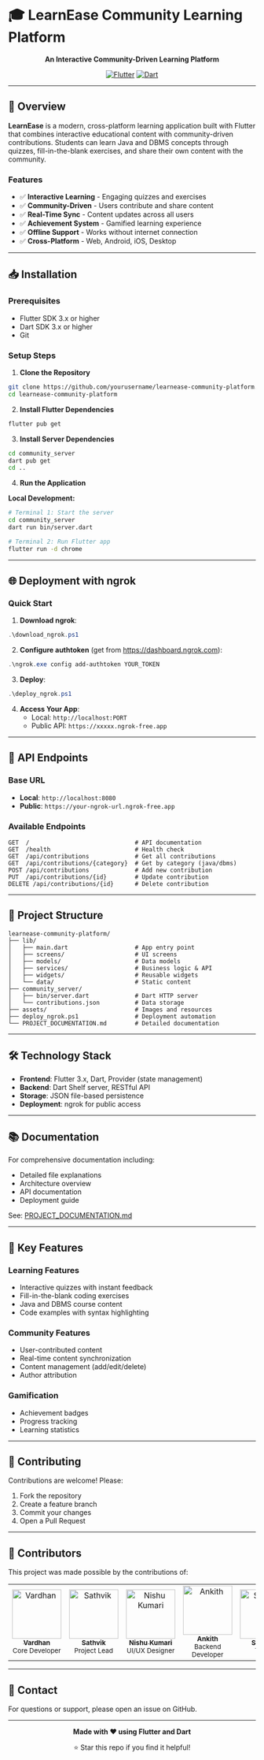 # 🎓 LearnEase Community Learning Platform

<div align="center">
  
  **An Interactive Community-Driven Learning Platform**
  
  [![Flutter](https://img.shields.io/badge/Flutter-3.x-blue.svg)](https://flutter.dev)
  [![Dart](https://img.shields.io/badge/Dart-3.x-blue.svg)](https://dart.dev)
</div>

---

## 🌟 Overview

**LearnEase** is a modern, cross-platform learning application built with Flutter that combines interactive educational content with community-driven contributions. Students can learn Java and DBMS concepts through quizzes, fill-in-the-blank exercises, and share their own content with the community.

### Features

- ✅ **Interactive Learning** - Engaging quizzes and exercises
- ✅ **Community-Driven** - Users contribute and share content
- ✅ **Real-Time Sync** - Content updates across all users
- ✅ **Achievement System** - Gamified learning experience
- ✅ **Offline Support** - Works without internet connection
- ✅ **Cross-Platform** - Web, Android, iOS, Desktop

---

## 📥 Installation

### Prerequisites
- Flutter SDK 3.x or higher
- Dart SDK 3.x or higher
- Git

### Setup Steps

1. **Clone the Repository**
```bash
git clone https://github.com/yourusername/learnease-community-platform.git
cd learnease-community-platform
```

2. **Install Flutter Dependencies**
```bash
flutter pub get
```

3. **Install Server Dependencies**
```bash
cd community_server
dart pub get
cd ..
```

4. **Run the Application**

**Local Development:**
```bash
# Terminal 1: Start the server
cd community_server
dart run bin/server.dart

# Terminal 2: Run Flutter app
flutter run -d chrome
```

---

## 🌐 Deployment with ngrok

### Quick Start

1. **Download ngrok**:
```powershell
.\download_ngrok.ps1
```

2. **Configure authtoken** (get from https://dashboard.ngrok.com):
```powershell
.\ngrok.exe config add-authtoken YOUR_TOKEN
```

3. **Deploy**:
```powershell
.\deploy_ngrok.ps1
```

4. **Access Your App**:
   - Local: `http://localhost:PORT`
   - Public API: `https://xxxxx.ngrok-free.app`

---

## 📡 API Endpoints

### Base URL
- **Local**: `http://localhost:8080`
- **Public**: `https://your-ngrok-url.ngrok-free.app`

### Available Endpoints

```http
GET  /                              # API documentation
GET  /health                        # Health check
GET  /api/contributions             # Get all contributions
GET  /api/contributions/{category}  # Get by category (java/dbms)
POST /api/contributions             # Add new contribution
PUT  /api/contributions/{id}        # Update contribution
DELETE /api/contributions/{id}      # Delete contribution
```

---

## 📂 Project Structure

```
learnease-community-platform/
├── lib/
│   ├── main.dart                   # App entry point
│   ├── screens/                    # UI screens
│   ├── models/                     # Data models
│   ├── services/                   # Business logic & API
│   ├── widgets/                    # Reusable widgets
│   └── data/                       # Static content
├── community_server/
│   ├── bin/server.dart             # Dart HTTP server
│   └── contributions.json          # Data storage
├── assets/                         # Images and resources
├── deploy_ngrok.ps1                # Deployment automation
└── PROJECT_DOCUMENTATION.md        # Detailed documentation
```

---

## 🛠️ Technology Stack

- **Frontend**: Flutter 3.x, Dart, Provider (state management)
- **Backend**: Dart Shelf server, RESTful API
- **Storage**: JSON file-based persistence
- **Deployment**: ngrok for public access

---

## 📚 Documentation

For comprehensive documentation including:
- Detailed file explanations
- Architecture overview
- API documentation
- Deployment guide

See: [PROJECT_DOCUMENTATION.md](PROJECT_DOCUMENTATION.md)

---

## 🎯 Key Features

### Learning Features
- Interactive quizzes with instant feedback
- Fill-in-the-blank coding exercises
- Java and DBMS course content
- Code examples with syntax highlighting

### Community Features
- User-contributed content
- Real-time content synchronization
- Content management (add/edit/delete)
- Author attribution

### Gamification
- Achievement badges
- Progress tracking
- Learning statistics

---

## 🤝 Contributing

Contributions are welcome! Please:
1. Fork the repository
2. Create a feature branch
3. Commit your changes
4. Open a Pull Request

---

## 🫴 Contributors

This project was made possible by the contributions of:

<table>
  <tr>
    <td align="center">
      <a href="https://github.com/vardhan0811">
        <img src="https://github.com/vardhan0811.png" width="100px;" alt="Vardhan"/>
        <br />
        <sub><b>Vardhan</b></sub>
      </a>
      <br />
      <sub>Core Developer</sub>
    </td>
    <td align="center">
      <a href="https://github.com/sathvik7137">
        <img src="https://github.com/sathvik7137.png" width="100px;" alt="Sathvik"/>
        <br />
        <sub><b>Sathvik</b></sub>
      </a>
      <br />
      <sub>Project Lead</sub>
    </td>
    <td align="center">
      <a href="https://github.com/nishu-kumari14">
        <img src="https://github.com/nishu-kumari14.png" width="100px;" alt="Nishu Kumari"/>
        <br />
        <sub><b>Nishu Kumari</b></sub>
      </a>
      <br />
      <sub>UI/UX Designer</sub>
    </td>
    <td align="center">
      <a href="https://github.com/Ankith2422">
        <img src="https://github.com/Ankith2422.png" width="100px;" alt="Ankith"/>
        <br />
        <sub><b>Ankith</b></sub>
      </a>
      <br />
      <sub>Backend Developer</sub>
    </td>
    <td align="center">
      <a href="https://github.com/srivatsa2512">
        <img src="https://github.com/srivatsa2512.png" width="100px;" alt="Srivatsa"/>
        <br />
        <sub><b>Srivatsa</b></sub>
      </a>
      <br />
      <sub>Tester</sub>
    </td>
  </tr>
</table>

---

## 📧 Contact

For questions or support, please open an issue on GitHub.

---

<div align="center">
  
  **Made with ❤️ using Flutter and Dart**
  
  ⭐ Star this repo if you find it helpful!
  
</div>




